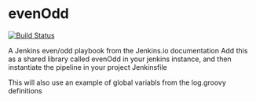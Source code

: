 # evenOdd

[![Build Status](http://192.168.130.135:8080/buildStatus/icon?job=libraries)](http://192.168.130.135:8080/job/libraries/)

A Jenkins even/odd playbook from the Jenkins.io documentation
Add this as a shared library called evenOdd in your jenkins
instance, and then instantiate the pipeline in your project Jenkinsfile

This will also use an example of global variabls from the log.groovy
definitions
